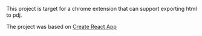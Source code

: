 This project is target for a chrome extension that can support exporting html to pdj.

The project was based on [Create React App](https://github.com/facebook/create-react-app)

